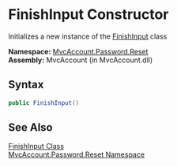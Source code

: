 FinishInput Constructor
=======================
Initializes a new instance of the [FinishInput][1] class

**Namespace:** [MvcAccount.Password.Reset][2]  
**Assembly:** MvcAccount (in MvcAccount.dll)

Syntax
------

```csharp
public FinishInput()
```


See Also
--------
[FinishInput Class][1]  
[MvcAccount.Password.Reset Namespace][2]  

[1]: README.md
[2]: ../README.md